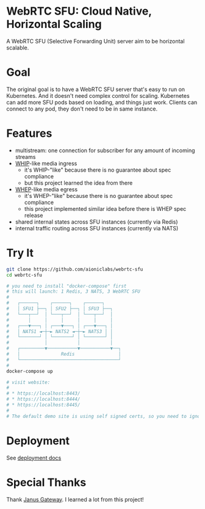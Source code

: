 WebRTC SFU: Cloud Native, Horizontal Scaling
============================================

A WebRTC SFU (Selective Forwarding Unit) server aim to be horizontal scalable.


Goal
========================================

The original goal is to have a WebRTC SFU server that's easy to run on Kubernetes.
And it doesn't need complex control for scaling.
Kubernetes can add more SFU pods based on loading, and things just work.
Clients can connect to any pod, they don't need to be in same instance.


Features
========================================

* multistream: one connection for subscriber for any amount of incoming streams
* [WHIP](https://datatracker.ietf.org/doc/draft-ietf-wish-whip/)-like media ingress
    - it's WHIP-"like" because there is no guarantee about spec compliance
    - but this project learned the idea from there
* [WHEP](https://datatracker.ietf.org/doc/draft-murillo-whep/)-like media egress
    - it's WHEP-"like" because there is no guarantee about spec compliance
    - this project implemented similar idea before there is WHEP spec release
* shared internal states across SFU instances (currently via Redis)
* internal traffic routing across SFU instances (currently via NATS)


Try It
========================================

```sh
git clone https://github.com/aioniclabs/webrtc-sfu
cd webrtc-sfu

# you need to install "docker-compose" first
# this will launch: 1 Redis, 3 NATS, 3 WebRTC SFU
#
#   ┌──────┐    ┌──────┐    ┌──────┐
#   │ SFU1 ├──┐ │ SFU2 ├──┐ │ SFU3 ├──┐
#   └───┬──┘  │ └───┬──┘  │ └───┬──┘  │
#       │     │     │     │     │     │
#   ┌───▼───┐ │ ┌───▼───┐ │ ┌───▼───┐ │
#   │ NATS1 ◄─┼─► NATS2 ◄─┼─► NATS3 │ │
#   └───────┘ │ └───────┘ │ └───────┘ │
#             │           │           │
#   ┌─────────▼───────────▼───────────▼──┐
#   │               Redis                │
#   └────────────────────────────────────┘
#
docker-compose up

# visit website:
#
# * https://localhost:8443/
# * https://localhost:8444/
# * https://localhost:8445/
#
# The default demo site is using self signed certs, so you need to ignore the warning in browser.
```



Deployment
========================================

See [deployment docs](./docs/deployment.md)


Special Thanks
========================================

Thank [Janus Gateway](https://github.com/meetecho/janus-gateway).
I learned a lot from this project!
